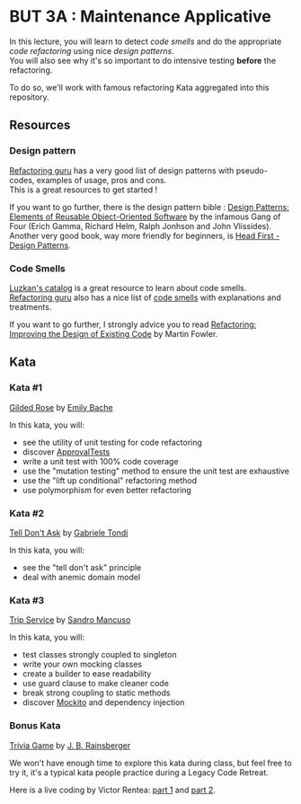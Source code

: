 # BUT 3A : Maintenance Applicative

In this lecture, you will learn to detect *code smells* and do the appropriate *code refactoring* using nice *design patterns*.  
You will also see why it's so important to do intensive testing **before** the refactoring.  

To do so, we'll work with famous refactoring Kata aggregated into this repository.

## Resources

### Design pattern

[Refactoring guru](https://refactoring.guru/design-patterns) has a very good list of design patterns with pseudo-codes, examples of usage, pros and cons.  
This is a great resources to get started !

If you want to go further, there is the design pattern bible : [Design Patterns: Elements of Reusable Object-Oriented Software](https://www.oreilly.com/library/view/design-patterns-elements/0201633612/) by the infamous Gang of Four (Erich Gamma, Richard Helm, Ralph Jonhson and John Vlissides).  
Another very good book, way more friendly for beginners, is [Head First - Design Patterns](https://www.oreilly.com/library/view/design-patterns-elements/0201633612/).

### Code Smells

[Luzkan's catalog](https://luzkan.github.io/smells/) is a great resource to learn about code smells.  
[Refactoring guru](https://refactoring.guru/) also has a nice list of [code smells](https://refactoring.guru/refactoring/smells) with explanations and treatments.  

If you want to go further, I strongly advice you to read [Refactoring: Improving the Design of Existing Code](https://martinfowler.com/books/refactoring.html) by Martin Fowler.

## Kata 

### Kata \#1

[Gilded Rose](https://gitlab.inria.fr/tbiasutt/refactoring/-/tree/main/GildedRose) by [Emily Bache](https://github.com/emilybache)

In this kata, you will:
- see the utility of unit testing for code refactoring
- discover [ApprovalTests](https://github.com/approvals/ApprovalTests.Java)
- write a unit test with 100% code coverage
- use the "mutation testing" method to ensure the unit test are exhaustive 
- use the "lift up conditional" refactoring method
- use polymorphism for even better refactoring

### Kata \#2

[Tell Don't Ask](https://gitlab.inria.fr/tbiasutt/refactoring/-/tree/main/TellDontAsk) by [Gabriele Tondi](https://github.com/racingDeveloper)

In this kata, you will:
- see the "tell don't ask" principle
- deal with anemic domain model

### Kata \#3

[Trip Service](https://gitlab.inria.fr/tbiasutt/refactoring/-/tree/main/TripService) by [Sandro Mancuso](https://github.com/sandromancuso)

In this kata, you will:
- test classes strongly coupled to singleton
- write your own mocking classes
- create a builder to ease readability
- use guard clause to make cleaner code
- break strong coupling to static methods
- discover [Mockito](https://site.mockito.org/) and dependency injection

### Bonus Kata 

[Trivia Game](https://gitlab.inria.fr/tbiasutt/refactoring/-/tree/main/TriviaGame) by [J. B. Rainsberger](https://github.com/jbrains)

We won't have enough time to explore this kata during class, but feel free to try it, it's a typical kata people practice during a Legacy Code Retreat.

Here is a live coding by Victor Rentea: [part 1](https://www.youtube.com/watch?v=iOYsxBvMkLk) and [part 2](https://www.youtube.com/watch?v=OVqnQ0xxx0I).
